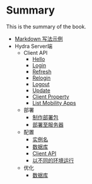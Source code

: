 # Summary

This is the summary of the book.

* [Markdown 写法示例](sample.md)
* Hydra Server端
    * Client API
        * [Hello](server/client_api/hello.md)
        * [Login](server/client_api/login.md)
        * [Refresh](server/client_api/refresh.md)
        * [Relogin](server/client_api/relogin.md)
        * [Logout](server/client_api/logout.md)
        * [Update](server/client_api/update.md)
        * [Client Property](server/client_api/client-property.md)
        * [List Mobility Apps](server/client_api/list-mobility-apps.md)
    * 部署
        * [制作部署包](server/deployment/pack-a-deployment-package.md)
        * [部署至服务器](server/deployment/deploy-on-mac-linux.md)
    * 配置
        * [实例名](server/conf/server-name.md)
        * [数据库](server/conf/database.md)
        * [Client API](server/conf/client-api.md)
        * [以不同的环境运行](server/conf/env.md)
    * 优化
        * [数据库](server/opt/db.md)